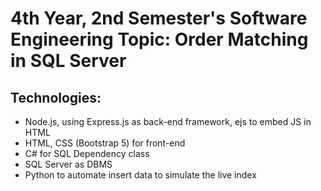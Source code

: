 # 4th Year, 2nd Semester's Software Engineering Topic: Order Matching in SQL Server

## Technologies:
- Node.js, using Express.js as back-end framework, ejs to embed JS in HTML
- HTML, CSS (Bootstrap 5) for front-end
- C# for SQL Dependency class
- SQL Server as DBMS
- Python to automate insert data to simulate the live index

